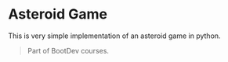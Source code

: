 # Asteroid Game

This is very simple implementation of an asteroid game in python.

> Part of BootDev courses.
